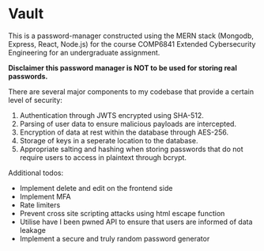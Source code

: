 # Vault
This is a password-manager constructed using the MERN stack (Mongodb, Express, React, Node.js) for the course COMP6841 Extended Cybersecurity Engineering for an undergraduate assignment.

**Disclaimer this password manager is NOT to be used for storing real passwords.**

There are several major components to my codebase that provide a certain level of security:

1. Authentication through JWTS encrypted using SHA-512.
2. Parsing of user data to ensure malicious payloads are intercepted.
3. Encryption of data at rest within the database through AES-256.
4. Storage of keys in a seperate location to the database.
5. Appropriate salting and hashing when storing passwords that do not require users to access in plaintext through bcrypt.

Additional todos:
- Implement delete and edit on the frontend side
- Implement MFA
- Rate limiters
- Prevent cross site scripting attacks using html escape function
- Utilise have I been pwned API to ensure that users are informed of data leakage
- Implement a secure and truly random password generator
